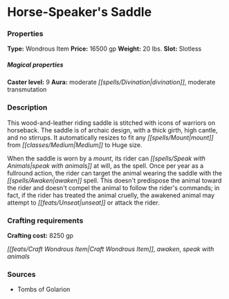 ﻿---
Title: "Horse-Speaker's Saddle"
Type: "Wondrous Item"
Price: "16500 gp"
Weight: "20 lbs."
Slot: "Slotless"
Caster level: "9"
Aura: "moderate divination, moderate transmutation"
Description: |
  "This wood-and-leather riding saddle is stitched with icons of warriors on horseback. The saddle is of archaic design, with a thick girth, high cantle, and no stirrups. It automatically resizes to fit any mount from Medium to Huge size.
  When the saddle is worn by a mount, its rider can _speak with animals_ at will, as the spell. Once per year as a fullround action, the rider can target the animal wearing the saddle with the awaken spell. This doesn't predispose the animal toward the rider and doesn't compel the animal to follow the rider's commands; in fact, if the rider has treated the animal cruelly, the awakened animal may attempt to unseat or attack the rider."
Crafting cost: "8250 gp"
Sources: "['Tombs of Golarion']"
---

# Horse-Speaker's Saddle

### Properties

**Type:** Wondrous Item **Price:** 16500 gp **Weight:** 20 lbs. **Slot:** Slotless

##### Magical properties

**Caster level:** 9 **Aura:** moderate _[[spells/Divination|divination]]_, moderate transmutation

### Description

This wood-and-leather riding saddle is stitched with icons of warriors on horseback. The saddle is of archaic design, with a thick girth, high cantle, and no stirrups. It automatically resizes to fit any _[[spells/Mount|mount]]_ from _[[classes/Medium|Medium]]_ to Huge size.

When the saddle is worn by a _mount_, its rider can _[[spells/Speak with Animals|speak with animals]]_ at will, as the spell. Once per year as a fullround action, the rider can target the animal wearing the saddle with the _[[spells/Awaken|awaken]]_ spell. This doesn't predispose the animal toward the rider and doesn't compel the animal to follow the rider's commands; in fact, if the rider has treated the animal cruelly, the awakened animal may attempt to _[[feats/Unseat|unseat]]_ or attack the rider.

### Crafting requirements

**Crafting cost:** 8250 gp

_[[feats/Craft Wondrous Item|Craft Wondrous Item]]_, _awaken_, _speak with animals_

### Sources

* Tombs of Golarion